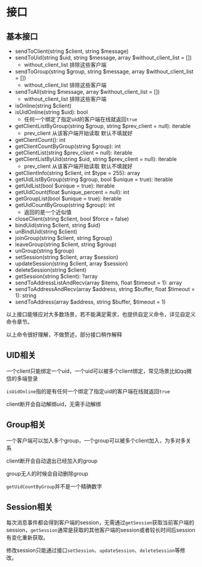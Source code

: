 # 接口

## 基本接口

* sendToClient(string $client, string $message)
* sendToUid(string $uid, string $message, array $without_client_list = [])
  * without_client_list 排除这些客户端
* sendToGroup(string $group, string $message, array $without_client_list = [])
  * without_client_list 排除这些客户端
* sendToAll(string $message, array $without_client_list = [])
  * without_client_list 排除这些客户端
* isOnline(string $client)
* isUidOnline(string $uid): bool
  * 任何一个绑定了指定uid的客户端在线就返回`true`
* getClientListByGroup(string $group, string $prev_client = null): iterable
  * prev_client 从该客户端开始读取 默认不填就好
* getClientCount(): int
* getClientCountByGroup(string $group): int
* getClientList(string $prev_client = null): iterable
* getClientListByUid(string $uid, string $prev_client = null): iterable
  * prev_client 从该客户端开始读取 默认不填就好
* getClientInfo(string $client, int $type = 255): array
* getUidListByGroup(string $group, bool $unique = true): iterable
* getUidList(bool $unique = true): iterable
* getUidCount(float $unique_percent = null): int
* getGroupList(bool $unique = true): iterable
* getUidCountByGroup(string $group): int
  * 返回的是一个近似值
* closeClient(string $client, bool $force = false)
* bindUid(string $client, string $uid)
* unBindUid(string $client)
* joinGroup(string $client, string $group)
* leaveGroup(string $client, string $group)
* unGroup(string $group)
* setSession(string $client, array $session)
* updateSession(string $client, array $session)
* deleteSession(string $client)
* getSession(string $client): ?array
* sendToAddressListAndRecv(array $items, float $timeout = 1): array
* sendToAddressAndRecv(array $address, string $buffer, float $timeout = 1): string
* sendToAddress(array $address, string $buffer, $timeout = 1)

以上接口能够应对大多数场景，若不能满足需求，也提供自定义命令，详见自定义命令章节。

以上命令很好理解，不做赘述，部分接口稍作解释

## UID相关

一个client只能绑定一个uid，一个uid可以被多个client绑定，常见场景比如qq微信的多端登录

`isUidOnline`指的是有任何一个绑定了指定uid的客户端在线就返回`true`

client断开会自动解绑uid，无需手动解绑

## Group相关

一个客户端可以加入多个group，一个group可以被多个client加入，为多对多关系

client断开会自动退出已经加入的group

group无人的时候会自动删除group

`getUidCountByGroup`并不是一个精确数字

## Session相关

每次消息事件都会得到客户端的session，无需通过`getSession`获取当前客户端的session，`getSession`通常是获取的其他客户端的session或者较长时间后session有变化重新获取。

修改session只能通过接口`setSession`、`updateSession`、`deleteSession`等修改。
